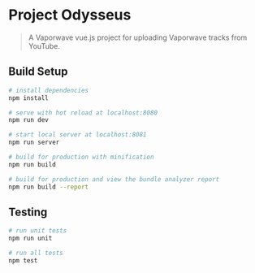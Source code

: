 # Project Odysseus

> A Vaporwave vue.js project for uploading Vaporwave tracks from YouTube.

## Build Setup

```bash
# install dependencies
npm install

# serve with hot reload at localhost:8080
npm run dev

# start local server at localhost:8081
npm run server

# build for production with minification
npm run build

# build for production and view the bundle analyzer report
npm run build --report
```

## Testing

```bash
# run unit tests
npm run unit

# run all tests
npm test
```
